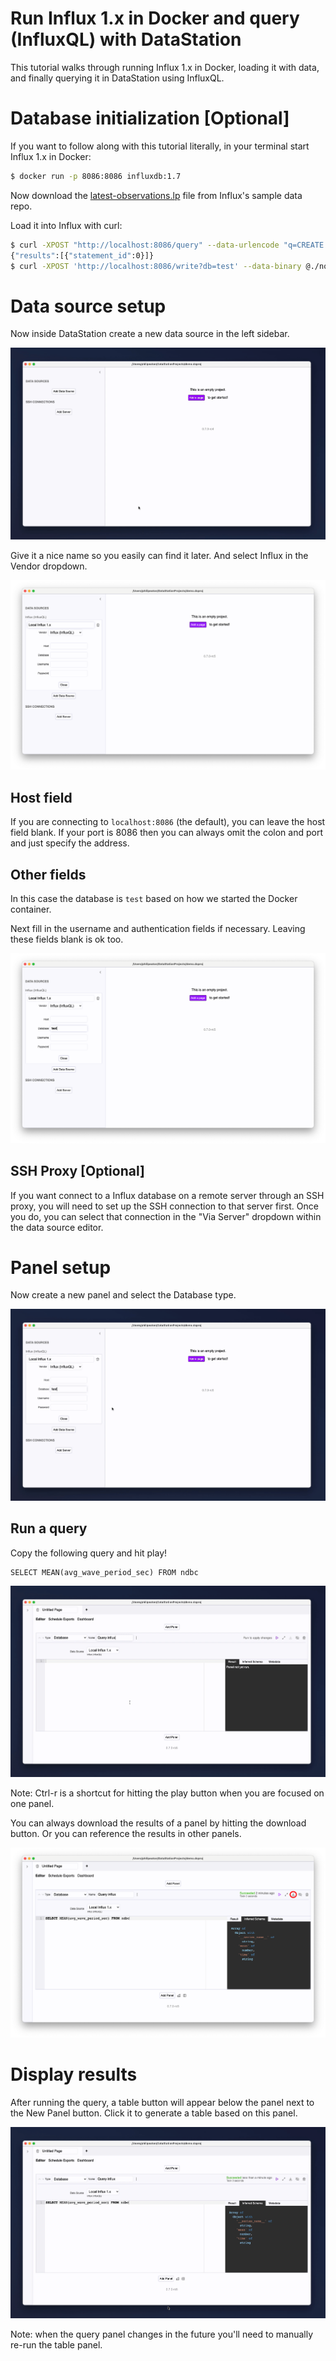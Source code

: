 # Run Influx 1.x in Docker and query (InfluxQL) with DataStation

This tutorial walks through running Influx 1.x in Docker, loading it
with data, and finally querying it in DataStation using InfluxQL.

# Database initialization [Optional]

If you want to follow along with this tutorial literally, in your
terminal start Influx 1.x in Docker:

```bash
$ docker run -p 8086:8086 influxdb:1.7
```

Now download the
[latest-observations.lp](https://github.com/influxdata/influxdb2-sample-data/blob/master/noaa-ndbc-data/latest-observations.lp)
file from Influx's sample data repo.

Load it into Influx with curl:

```bash
$ curl -XPOST "http://localhost:8086/query" --data-urlencode "q=CREATE DATABASE test"
{"results":[{"statement_id":0}]}
$ curl -XPOST 'http://localhost:8086/write?db=test' --data-binary @./noaa-ndbc-data-sample.lp
```

# Data source setup

Now inside DataStation create a new data source in the left sidebar.

![Creating a new data source](/tutorials/create-data-source.gif)

Give it a nice name so you easily can find it later. And select Influx
in the Vendor dropdown.

![Creating a Influx data source](/tutorials/create-influx-data-source.png)

## Host field

If you are connecting to `localhost:8086` (the default), you can
leave the host field blank. If your port is 8086 then you can always
omit the colon and port and just specify the address.

## Other fields

In this case the database is `test` based on how we started the Docker
container.

Next fill in the username and authentication fields if
necessary. Leaving these fields blank is ok too.

![Filled Influx data source](/tutorials/influx-data-source-filled.png)

## SSH Proxy [Optional]

If you want connect to a Influx database on a remote server through an
SSH proxy, you will need to set up the SSH connection to that server
first. Once you do, you can select that connection in the "Via Server"
dropdown within the data source editor.

# Panel setup

Now create a new panel and select the Database type.

![Create database panel](/tutorials/create-influx-database-panel.gif)

## Run a query

Copy the following query and hit play!

```influxql
SELECT MEAN(avg_wave_period_sec) FROM ndbc
```

![Run Influx query](/tutorials/run-influx-query.gif)

Note: Ctrl-r is a shortcut for hitting the play button when you are
focused on one panel.

You can always download the results of a panel by hitting the download
button. Or you can reference the results in other panels.

![Download panel results](/tutorials/download-influx-panel-results.png)

# Display results

After running the query, a table button will appear below the panel
next to the New Panel button. Click it to generate a table based on
this panel.

![Render results](/tutorials/graph-influx-database-results.gif)

Note: when the query panel changes in the future you'll need to
manually re-run the table panel.
